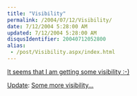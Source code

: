```yaml
---
title: "Visibility"
permalink: /2004/07/12/Visibility/
date: 7/12/2004 5:28:00 AM
updated: 7/12/2004 5:28:00 AM
disqusIdentifier: 20040712052800
alias:
 - /post/Visibility.aspx/index.html
---
```

[It seems that I am getting some visibility :-)](http://www.microsoft.com/communities/mvp/mvpdetails.mspx?Params=%7eCMTYDataSvcParams%5e%7earg+Name%3d%22guid%22+Value%3d%22d2f50802-1a35-423c-a263-353cb10c676c%22%2f%5e%7esParams%5e%7e%2fsParams%5e%7e%2fCMTYDataSvcParams%5e)

<u>Update</u>: [Some more visibility...](http://www.mysps.info/Coauteurs/AllItems.aspx)
